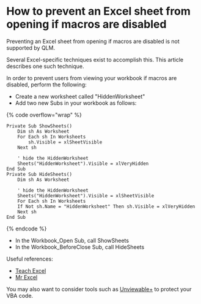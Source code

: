 # How to prevent an Excel sheet from opening if macros are disabled

Preventing an Excel sheet from opening if macros are disabled is not supported by QLM.

Several Excel-specific techniques exist to accomplish this. This article describes one such technique.

In order to prevent users from viewing your workbook if macros are disabled, perform the following:

* Create a new worksheet called "HiddenWorksheet"
* Add two new Subs in your workbook as follows:

{% code overflow="wrap" %}
```vba
Private Sub ShowSheets()
    Dim sh As Worksheet
    For Each sh In Worksheets
        sh.Visible = xlSheetVisible
    Next sh

    ' hide the HiddenWorksheet
    Sheets("HiddenWorksheet").Visible = xlVeryHidden
End Sub
Private Sub HideSheets()
    Dim sh As Worksheet

    ' hide the HiddenWorksheet
    Sheets("HiddenWorksheet").Visible = xlSheetVisible
    For Each sh In Worksheets
    If Not sh.Name = "HiddenWorksheet" Then sh.Visible = xlVeryHidden
    Next sh
End Sub
```
{% endcode %}

* In the Workbook\_Open Sub, call ShowSheets
* In the Workbook\_BeforeClose Sub, call HideSheets

Useful references:

* [Teach Excel](https://www.youtube.com/watch?v=pBdBwPwsDgI)
* [Mr Excel](https://www.mrexcel.com/forum/excel-questions/39695-prohibiting-file-opening-if-macros-disabled.html%C2%A0)&#x20;

You may also want to consider tools such as [Unviewable+](https://www.spreadsheet1.com/unviewable-vba-project-app-for-excel.html) to protect your VBA code.
